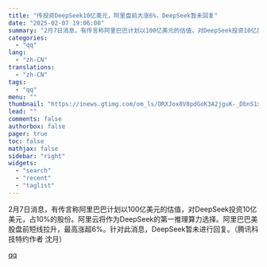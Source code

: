 ```yaml
---
title: "传投资DeepSeek10亿美元，阿里盘前大涨6%，DeepSeek暂未回复"
date: "2025-02-07 19:06:08"
summary: "2月7日消息，有传言称阿里巴巴计划以100亿美元的估值，对DeepSeek投资10亿美元，占10%的..."
categories:
  - "qq"
lang:
  - "zh-CN"
translations:
  - "zh-CN"
tags:
  - "qq"
menu: ""
thumbnail: "https://inews.gtimg.com/om_ls/ORXJox8V8pdGoK3A2jguK-_DbnS1xON5tMqGkM2FC9OnsAA_640360/0"
lead: ""
comments: false
authorbox: false
pager: true
toc: false
mathjax: false
sidebar: "right"
widgets:
  - "search"
  - "recent"
  - "taglist"
---
```


2月7日消息，有传言称阿里巴巴计划以100亿美元的估值，对DeepSeek投资10亿美元，占10%的股份。阿里云将作为DeepSeek的第一推理算力选择。阿里巴巴美股盘前短线拉升，最高涨超6%。针对此消息，DeepSeek暂未进行回复。（腾讯科技特约作者 沈月）

[qq](https://new.qq.com/rain/a/20250207A07V1G00)
